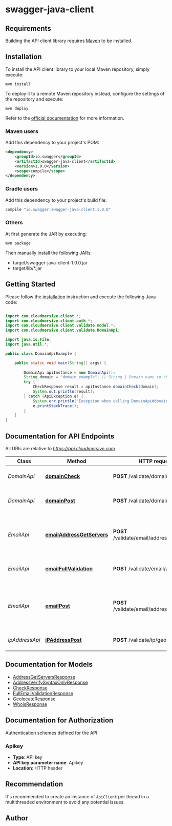 # swagger-java-client

## Requirements

Building the API client library requires [Maven](https://maven.apache.org/) to be installed.

## Installation

To install the API client library to your local Maven repository, simply execute:

```shell
mvn install
```

To deploy it to a remote Maven repository instead, configure the settings of the repository and execute:

```shell
mvn deploy
```

Refer to the [official documentation](https://maven.apache.org/plugins/maven-deploy-plugin/usage.html) for more information.

### Maven users

Add this dependency to your project's POM:

```xml
<dependency>
    <groupId>io.swagger</groupId>
    <artifactId>swagger-java-client</artifactId>
    <version>1.0.0</version>
    <scope>compile</scope>
</dependency>
```

### Gradle users

Add this dependency to your project's build file:

```groovy
compile "io.swagger:swagger-java-client:1.0.0"
```

### Others

At first generate the JAR by executing:

    mvn package

Then manually install the following JARs:

* target/swagger-java-client-1.0.0.jar
* target/lib/*.jar

## Getting Started

Please follow the [installation](#installation) instruction and execute the following Java code:

```java

import com.cloudmersive.client.*;
import com.cloudmersive.client.auth.*;
import com.cloudmersive.client.validate.model.*;
import com.cloudmersive.client.validate.DomainApi;

import java.io.File;
import java.util.*;

public class DomainApiExample {

    public static void main(String[] args) {
        
        DomainApi apiInstance = new DomainApi();
        String domain = "domain_example"; // String | Domain name to check, for example \"cloudmersive.com\"
        try {
            CheckResponse result = apiInstance.domainCheck(domain);
            System.out.println(result);
        } catch (ApiException e) {
            System.err.println("Exception when calling DomainApi#domainCheck");
            e.printStackTrace();
        }
    }
}

```

## Documentation for API Endpoints

All URIs are relative to *https://api.cloudmersive.com*

Class | Method | HTTP request | Description
------------ | ------------- | ------------- | -------------
*DomainApi* | [**domainCheck**](docs/DomainApi.md#domainCheck) | **POST** /validate/domain/check | Validate a domain name
*DomainApi* | [**domainPost**](docs/DomainApi.md#domainPost) | **POST** /validate/domain/whois | Get WHOIS information for a domain
*EmailApi* | [**emailAddressGetServers**](docs/EmailApi.md#emailAddressGetServers) | **POST** /validate/email/address/servers | Partially check whether an email address is valid
*EmailApi* | [**emailFullValidation**](docs/EmailApi.md#emailFullValidation) | **POST** /validate/email/address/full | Fully validate an email address
*EmailApi* | [**emailPost**](docs/EmailApi.md#emailPost) | **POST** /validate/email/address/syntaxOnly | Validate email adddress for syntactic correctness only
*IpAddressApi* | [**iPAddressPost**](docs/IpAddressApi.md#iPAddressPost) | **POST** /validate/ip/geolocate | Geolocate an IP address


## Documentation for Models

 - [AddressGetServersResponse](docs/AddressGetServersResponse.md)
 - [AddressVerifySyntaxOnlyResponse](docs/AddressVerifySyntaxOnlyResponse.md)
 - [CheckResponse](docs/CheckResponse.md)
 - [FullEmailValidationResponse](docs/FullEmailValidationResponse.md)
 - [GeolocateResponse](docs/GeolocateResponse.md)
 - [WhoisResponse](docs/WhoisResponse.md)


## Documentation for Authorization

Authentication schemes defined for the API:
### Apikey

- **Type**: API key
- **API key parameter name**: Apikey
- **Location**: HTTP header


## Recommendation

It's recommended to create an instance of `ApiClient` per thread in a multithreaded environment to avoid any potential issues.

## Author



